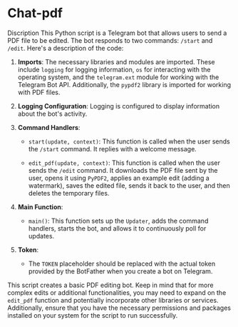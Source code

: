 # Chat-pdf
Discription
This Python script is a Telegram bot that allows users to send a PDF file to be edited. The bot responds to two commands: `/start` and `/edit`. Here's a description of the code:

1. **Imports**: The necessary libraries and modules are imported. These include `logging` for logging information, `os` for interacting with the operating system, and the `telegram.ext` module for working with the Telegram Bot API. Additionally, the `pypdf2` library is imported for working with PDF files.

2. **Logging Configuration**: Logging is configured to display information about the bot's activity.

3. **Command Handlers**:
   - `start(update, context)`: This function is called when the user sends the `/start` command. It replies with a welcome message.
   
   - `edit_pdf(update, context)`: This function is called when the user sends the `/edit` command. It downloads the PDF file sent by the user, opens it using `PyPDF2`, applies an example edit (adding a watermark), saves the edited file, sends it back to the user, and then deletes the temporary files.

4. **Main Function**:
   - `main()`: This function sets up the `Updater`, adds the command handlers, starts the bot, and allows it to continuously poll for updates.

5. **Token**:
   - The `TOKEN` placeholder should be replaced with the actual token provided by the BotFather when you create a bot on Telegram.

This script creates a basic PDF editing bot. Keep in mind that for more complex edits or additional functionalities, you may need to expand on the `edit_pdf` function and potentially incorporate other libraries or services. Additionally, ensure that you have the necessary permissions and packages installed on your system for the script to run successfully.

